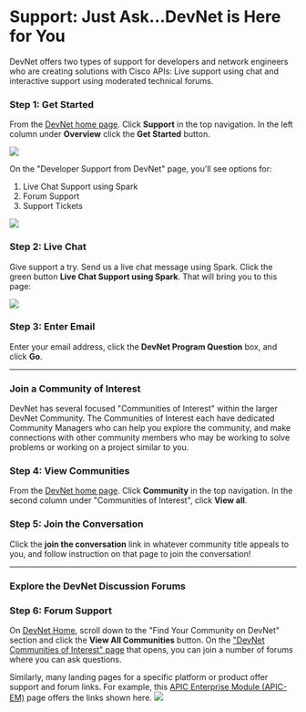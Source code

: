 # Support: Just Ask...DevNet is Here for You

DevNet offers two types of support for developers and network engineers who are creating solutions with Cisco APIs: Live support using chat and interactive support using moderated technical forums.

### Step 1: Get Started
From the [DevNet home page](https://developer.cisco.com/site/devnet/home/index.gsp). Click **Support** in the top navigation. In the left column under **Overview** click the **Get Started** button.

![](/posts/files/01-intro-01-intro-to-devnet/assets/images/support.png)

On the "Developer Support from DevNet" page, you'll see options for:

1. Live Chat Support using Spark
2. Forum Support
3. Support Tickets

![](/posts/files/01-intro-01-intro-to-devnet/assets/images/supportlist.png)

### Step 2: Live Chat
Give support a try. Send us a live chat message using Spark. Click the green button **Live Chat Support using Spark**. That will bring you to this page:

![](/posts/files/01-intro-01-intro-to-devnet/assets/images/help.png)

### Step 3: Enter Email
Enter your email address, click the **DevNet Program Question** box, and click **Go**.

------------

### Join a Community of Interest
DevNet has several focused "Communities of Interest" within the larger DevNet Community. The Communities of Interest each have dedicated Community Managers who can help you explore the community, and make connections with other community members who may be working to solve problems or working on a project similar to you.

### Step 4: View Communities
From the [DevNet home page](https://developer.cisco.com/site/devnet/home/index.gsp). Click **Community** in the top navigation. In the second column under "Communities of Interest", click **View all**.

### Step 5: Join the Conversation
Click the **join the conversation** link in whatever community title appeals to you, and follow instruction on that page to join the conversation!

------------

### Explore the DevNet Discussion Forums

### Step 6: Forum Support

On [DevNet Home](), scroll down to the "Find Your Community on DevNet" section and click the **View All Communities** button. On the ["DevNet Communities of Interest" page](https://developer.cisco.com/site/coi/) that opens, you can join a number of forums where you can ask questions.

Similarly, many landing pages for a specific platform or product offer support and forum links. For example, this [APIC Enterprise Module (APIC-EM)](https://developer.cisco.com/site/apic-em/) page offers the links shown here.
![](/posts/files/01-intro-01-intro-to-devnet/assets/images/getinvolved.png)
